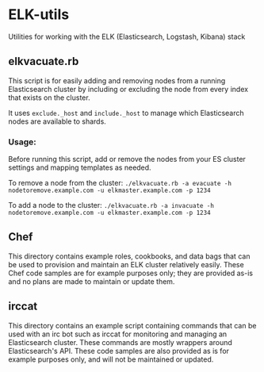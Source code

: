 # ELK-utils
Utilities for working with the ELK (Elasticsearch, Logstash, Kibana) stack

## elkvacuate.rb
This script is for easily adding and removing nodes from a running Elasticsearch
cluster by including or excluding the node from every index that exists on the
cluster.

It uses `exclude._host` and `include._host` to manage which Elasticsearch nodes
are available to shards.

### Usage:
Before running this script, add or remove the nodes from your ES cluster
settings and mapping templates as needed.

To remove a node from the cluster:
`./elkvacuate.rb -a evacuate -h nodetoremove.example.com -u elkmaster.example.com -p 1234`

To add a node to the cluster:
`./elkvacuate.rb -a invacuate -h nodetoremove.example.com -u elkmaster.example.com -p 1234`

## Chef

This directory contains example roles, cookbooks, and data bags that can be used to
provision and maintain an ELK cluster relatively easily. These Chef code samples are
for example purposes only; they are provided as-is and no plans are made to maintain
or update them.

## irccat

This directory contains an example script containing commands that can be used with
an irc bot such as irccat for monitoring and managing an Elasticsearch cluster. These
commands are mostly wrappers around Elasticsearch's API. These code samples are also
provided as is for example purposes only, and will not be maintained or updated.
